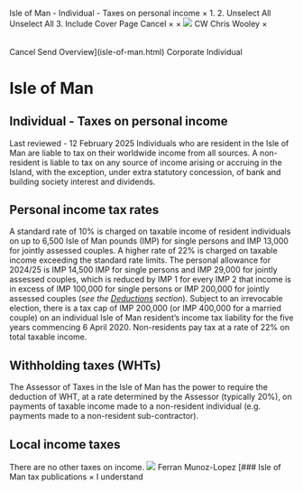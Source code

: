 Isle of Man - Individual - Taxes on personal income
×
1.
2.
Unselect All
Unselect All
3.
Include Cover Page
Cancel
×
×
![](-/media/world-wide-tax-summaries/attachments/global---chris-wooley.ashx%3Frev=ac5e5f3223b34096b1afc2a6009c7320&revision=ac5e5f32-23b3-4096-b1af-c2a6009c7320&hash=859B7ADC84DC2CBEC9760E9E6EE7DE6D0A8BFCDF)
CW
Chris Wooley
×
######
Cancel
Send
Overview](isle-of-man.html)
Corporate
Individual
# Isle of Man
## Individual - Taxes on personal income
Last reviewed - 12 February 2025
Individuals who are resident in the Isle of Man are liable to tax on their worldwide income from all sources.
A non-resident is liable to tax on any source of income arising or accruing in the Island, with the exception, under extra statutory concession, of bank and building society interest and dividends.
## Personal income tax rates
A standard rate of 10% is charged on taxable income of resident individuals on up to 6,500 Isle of Man pounds (IMP) for single persons and IMP 13,000 for jointly assessed couples.
A higher rate of 22% is charged on taxable income exceeding the standard rate limits.
The personal allowance for 2024/25 is IMP 14,500 IMP for single persons and IMP 29,000 for jointly assessed couples, which is reduced by IMP 1 for every IMP 2 that income is in excess of IMP 100,000 for single persons or IMP 200,000 for jointly assessed couples (*see the [Deductions](isle-of-man/individual/deductions.html) section*).
Subject to an irrevocable election, there is a tax cap of IMP 200,000 (or IMP 400,000 for a married couple) on an individual Isle of Man resident’s income tax liability for the five years commencing 6 April 2020.
Non-residents pay tax at a rate of 22% on total taxable income.
## Withholding taxes (WHTs)
The Assessor of Taxes in the Isle of Man has the power to require the deduction of WHT, at a rate determined by the Assessor (typically 20%), on payments of taxable income made to a non-resident individual (e.g. payments made to a non-resident sub-contractor).
## Local income taxes
There are no other taxes on income.
![](-/media/world-wide-tax-summaries/isleofmanferran-munozlopezisleofmanferranmunozlopezjpg20240123121327745.ashx%3Frev=249f91fc7cc64d91b9ecfbb3fbe8cac7&revision=249f91fc-7cc6-4d91-b9ec-fbb3fbe8cac7&hash=9DAF6A2FF3916F5A0081AA7B48AEC2F4B89AAECB)
Ferran Munoz-Lopez
[### Isle of Man tax publications
×
I understand